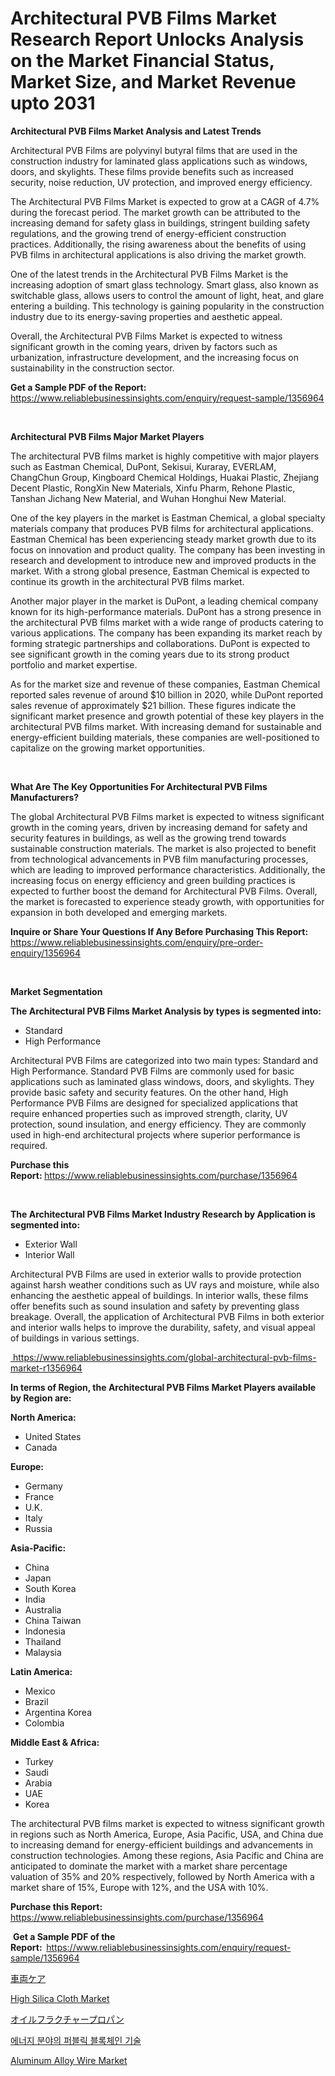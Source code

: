 <p><h1>Architectural PVB Films Market Research Report Unlocks Analysis on the Market Financial Status, Market Size, and Market Revenue upto 2031</h1></p><p><strong>Architectural PVB Films Market Analysis and Latest Trends</strong></p>
<p><p>Architectural PVB Films are polyvinyl butyral films that are used in the construction industry for laminated glass applications such as windows, doors, and skylights. These films provide benefits such as increased security, noise reduction, UV protection, and improved energy efficiency.</p><p>The Architectural PVB Films Market is expected to grow at a CAGR of 4.7% during the forecast period. The market growth can be attributed to the increasing demand for safety glass in buildings, stringent building safety regulations, and the growing trend of energy-efficient construction practices. Additionally, the rising awareness about the benefits of using PVB films in architectural applications is also driving the market growth.</p><p>One of the latest trends in the Architectural PVB Films Market is the increasing adoption of smart glass technology. Smart glass, also known as switchable glass, allows users to control the amount of light, heat, and glare entering a building. This technology is gaining popularity in the construction industry due to its energy-saving properties and aesthetic appeal.</p><p>Overall, the Architectural PVB Films Market is expected to witness significant growth in the coming years, driven by factors such as urbanization, infrastructure development, and the increasing focus on sustainability in the construction sector.</p></p>
<p><strong>Get a Sample PDF of the Report:&nbsp;</strong> <a href="https://www.reliablebusinessinsights.com/enquiry/request-sample/1356964">https://www.reliablebusinessinsights.com/enquiry/request-sample/1356964</a></p>
<p>&nbsp;</p>
<p><strong>Architectural PVB Films Major Market Players</strong></p>
<p><p>The architectural PVB films market is highly competitive with major players such as Eastman Chemical, DuPont, Sekisui, Kuraray, EVERLAM, ChangChun Group, Kingboard Chemical Holdings, Huakai Plastic, Zhejiang Decent Plastic, RongXin New Materials, Xinfu Pharm, Rehone Plastic, Tanshan Jichang New Material, and Wuhan Honghui New Material.</p><p>One of the key players in the market is Eastman Chemical, a global specialty materials company that produces PVB films for architectural applications. Eastman Chemical has been experiencing steady market growth due to its focus on innovation and product quality. The company has been investing in research and development to introduce new and improved products in the market. With a strong global presence, Eastman Chemical is expected to continue its growth in the architectural PVB films market.</p><p>Another major player in the market is DuPont, a leading chemical company known for its high-performance materials. DuPont has a strong presence in the architectural PVB films market with a wide range of products catering to various applications. The company has been expanding its market reach by forming strategic partnerships and collaborations. DuPont is expected to see significant growth in the coming years due to its strong product portfolio and market expertise.</p><p>As for the market size and revenue of these companies, Eastman Chemical reported sales revenue of around $10 billion in 2020, while DuPont reported sales revenue of approximately $21 billion. These figures indicate the significant market presence and growth potential of these key players in the architectural PVB films market. With increasing demand for sustainable and energy-efficient building materials, these companies are well-positioned to capitalize on the growing market opportunities.</p></p>
<p>&nbsp;</p>
<p><strong>What Are The Key Opportunities For Architectural PVB Films Manufacturers?</strong></p>
<p><p>The global Architectural PVB Films market is expected to witness significant growth in the coming years, driven by increasing demand for safety and security features in buildings, as well as the growing trend towards sustainable construction materials. The market is also projected to benefit from technological advancements in PVB film manufacturing processes, which are leading to improved performance characteristics. Additionally, the increasing focus on energy efficiency and green building practices is expected to further boost the demand for Architectural PVB Films. Overall, the market is forecasted to experience steady growth, with opportunities for expansion in both developed and emerging markets.</p></p>
<p><strong>Inquire or Share Your Questions If Any Before Purchasing This Report:</strong> <a href="https://www.reliablebusinessinsights.com/enquiry/pre-order-enquiry/1356964">https://www.reliablebusinessinsights.com/enquiry/pre-order-enquiry/1356964</a></p>
<p>&nbsp;</p>
<p><strong>Market Segmentation</strong></p>
<p><strong>The Architectural PVB Films Market Analysis by types is segmented into:</strong></p>
<p><ul><li>Standard</li><li>High Performance</li></ul></p>
<p><p>Architectural PVB Films are categorized into two main types: Standard and High Performance. Standard PVB Films are commonly used for basic applications such as laminated glass windows, doors, and skylights. They provide basic safety and security features. On the other hand, High Performance PVB Films are designed for specialized applications that require enhanced properties such as improved strength, clarity, UV protection, sound insulation, and energy efficiency. They are commonly used in high-end architectural projects where superior performance is required.</p></p>
<p><strong>Purchase this Report:&nbsp;</strong><a href="https://www.reliablebusinessinsights.com/purchase/1356964">https://www.reliablebusinessinsights.com/purchase/1356964</a></p>
<p>&nbsp;</p>
<p><strong>The Architectural PVB Films Market Industry Research by Application is segmented into:</strong></p>
<p><ul><li>Exterior Wall</li><li>Interior Wall</li></ul></p>
<p><p>Architectural PVB Films are used in exterior walls to provide protection against harsh weather conditions such as UV rays and moisture, while also enhancing the aesthetic appeal of buildings. In interior walls, these films offer benefits such as sound insulation and safety by preventing glass breakage. Overall, the application of Architectural PVB Films in both exterior and interior walls helps to improve the durability, safety, and visual appeal of buildings in various settings.</p></p>
<p><a href="https://www.reliablebusinessinsights.com/global-architectural-pvb-films-market-r1356964">&nbsp;https://www.reliablebusinessinsights.com/global-architectural-pvb-films-market-r1356964</a></p>
<p><strong>In terms of Region, the Architectural PVB Films Market Players available by Region are:</strong></p>
<p>
    <p> <strong> North America: </strong>
        <ul>
            <li>United States</li>
            <li>Canada</li>
        </ul>
        </p> 
    <p> <strong> Europe: </strong>
        <ul>
            <li>Germany</li>
            <li>France</li>
            <li>U.K.</li>
            <li>Italy</li>
            <li>Russia</li>
        </ul>
        </p> 
    <p> <strong> Asia-Pacific: </strong>
        <ul>
            <li>China</li>
            <li>Japan</li>
            <li>South Korea</li>
            <li>India</li>
            <li>Australia</li>
            <li>China Taiwan</li>
            <li>Indonesia</li>
            <li>Thailand</li>
            <li>Malaysia</li>
        </ul>
        </p> 
    <p> <strong> Latin America: </strong>
        <ul>
            <li>Mexico</li>
            <li>Brazil</li>
            <li>Argentina Korea</li>
            <li>Colombia</li>
        </ul>
        </p> 
    <p> <strong> Middle East & Africa: </strong>
        <ul>
            <li>Turkey</li>
            <li>Saudi</li>
            <li>Arabia</li>
            <li>UAE</li>
            <li>Korea</li>
        </ul>
    </p>
    </p>
<p><p>The architectural PVB films market is expected to witness significant growth in regions such as North America, Europe, Asia Pacific, USA, and China due to increasing demand for energy-efficient buildings and advancements in construction technologies. Among these regions, Asia Pacific and China are anticipated to dominate the market with a market share percentage valuation of 35% and 20% respectively, followed by North America with a market share of 15%, Europe with 12%, and the USA with 10%.</p></p>
<p><strong>Purchase this Report: </strong><a href="https://www.reliablebusinessinsights.com/purchase/1356964">https://www.reliablebusinessinsights.com/purchase/1356964</a></p>
<p>&nbsp;<strong>Get a Sample PDF of the Report:&nbsp;&nbsp;</strong><a href="https://www.reliablebusinessinsights.com/enquiry/request-sample/1356964">https://www.reliablebusinessinsights.com/enquiry/request-sample/1356964</a></p>
<p><strong></strong></p>
<p><p><a href="https://github.com/EthanMorar2011/Market-Research-Report-List-2/blob/main/1312953135787.md">車両ケア</a></p><p><a href="https://github.com/Krish2023na/Market-Research-Report-List-5/blob/main/high-silica-cloth-market.md">High Silica Cloth Market</a></p><p><a href="https://github.com/kegley4963/Market-Research-Report-List-1/blob/main/2465130135788.md">オイルフラクチャープロパン</a></p><p><a href="https://github.com/Penelolack456456/Market-Research-Report-List-2/blob/main/8363970141281.md">에너지 분야의 퍼블릭 블록체인 기술</a></p><p><a href="https://github.com/bmorecock/Market-Research-Report-List-3/blob/main/aluminum-alloy-wire-market.md">Aluminum Alloy Wire Market</a></p></p>
